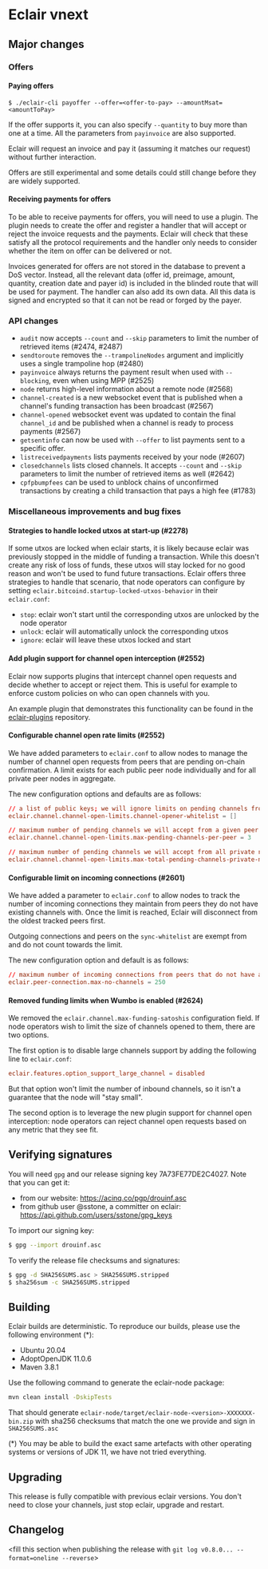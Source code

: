 # Eclair vnext

<insert here a high-level description of the release>

## Major changes

### Offers

#### Paying offers

```shell
$ ./eclair-cli payoffer --offer=<offer-to-pay> --amountMsat=<amountToPay>
```

If the offer supports it, you can also specify `--quantity` to buy more than one at a time.
All the parameters from `payinvoice` are also supported.

Eclair will request an invoice and pay it (assuming it matches our request) without further interaction.

Offers are still experimental and some details could still change before they are widely supported.

#### Receiving payments for offers

To be able to receive payments for offers, you will need to use a plugin.
The plugin needs to create the offer and register a handler that will accept or reject the invoice requests and the payments.
Eclair will check that these satisfy all the protocol requirements and the handler only needs to consider whether the item on offer can be delivered or not.

Invoices generated for offers are not stored in the database to prevent a DoS vector.
Instead, all the relevant data (offer id, preimage, amount, quantity, creation date and payer id) is included in the blinded route that will be used for payment.
The handler can also add its own data.
All this data is signed and encrypted so that it can not be read or forged by the payer.

### API changes

- `audit` now accepts `--count` and `--skip` parameters to limit the number of retrieved items (#2474, #2487)
- `sendtoroute` removes the `--trampolineNodes` argument and implicitly uses a single trampoline hop (#2480)
- `payinvoice` always returns the payment result when used with `--blocking`, even when using MPP (#2525)
- `node` returns high-level information about a remote node (#2568)
- `channel-created` is a new websocket event that is published when a channel's funding transaction has been broadcast (#2567)
- `channel-opened` websocket event was updated to contain the final `channel_id` and be published when a channel is ready to process payments (#2567)
- `getsentinfo` can now be used with `--offer` to list payments sent to a specific offer.
- `listreceivedpayments` lists payments received by your node (#2607)
- `closedchannels` lists closed channels. It accepts `--count` and `--skip` parameters to limit the number of retrieved items as well (#2642)
- `cpfpbumpfees` can be used to unblock chains of unconfirmed transactions by creating a child transaction that pays a high fee (#1783)

### Miscellaneous improvements and bug fixes

#### Strategies to handle locked utxos at start-up (#2278)

If some utxos are locked when eclair starts, it is likely because eclair was previously stopped in the middle of funding a transaction.
While this doesn't create any risk of loss of funds, these utxos will stay locked for no good reason and won't be used to fund future transactions.
Eclair offers three strategies to handle that scenario, that node operators can configure by setting `eclair.bitcoind.startup-locked-utxos-behavior` in their `eclair.conf`:

- `stop`: eclair won't start until the corresponding utxos are unlocked by the node operator
- `unlock`: eclair will automatically unlock the corresponding utxos
- `ignore`: eclair will leave these utxos locked and start

#### Add plugin support for channel open interception (#2552)

Eclair now supports plugins that intercept channel open requests and decide whether to accept or reject them. This is useful for example to enforce custom policies on who can open channels with you.

An example plugin that demonstrates this functionality can be found in the [eclair-plugins](https://github.com/ACINQ/eclair-plugins) repository.

#### Configurable channel open rate limits (#2552)

We have added parameters to `eclair.conf` to allow nodes to manage the number of channel open requests from peers that are pending on-chain confirmation. A limit exists for each public peer node individually and for all private peer nodes in aggregate.

The new configuration options and defaults are as follows:

```conf
// a list of public keys; we will ignore limits on pending channels from these peers
eclair.channel.channel-open-limits.channel-opener-whitelist = [] 

// maximum number of pending channels we will accept from a given peer
eclair.channel.channel-open-limits.max-pending-channels-per-peer = 3 

// maximum number of pending channels we will accept from all private nodes
eclair.channel.channel-open-limits.max-total-pending-channels-private-nodes = 99 
```

#### Configurable limit on incoming connections (#2601)

We have added a parameter to `eclair.conf` to allow nodes to track the number of incoming connections they maintain from peers they do not have existing channels with. Once the limit is reached, Eclair will disconnect from the oldest tracked peers first.

Outgoing connections and peers on the `sync-whitelist` are exempt from and do not count towards the limit.

The new configuration option and default is as follows:

```conf
// maximum number of incoming connections from peers that do not have any channels with us
eclair.peer-connection.max-no-channels = 250 
```

#### Removed funding limits when Wumbo is enabled (#2624)

We removed the `eclair.channel.max-funding-satoshis` configuration field.
If node operators wish to limit the size of channels opened to them, there are two options.

The first option is to disable large channels support by adding the following line to `eclair.conf`:

```conf
eclair.features.option_support_large_channel = disabled
```

But that option won't limit the number of inbound channels, so it isn't a guarantee that the node will "stay small".

The second option is to leverage the new plugin support for channel open interception: node operators can reject channel open requests based on any metric that they see fit.

## Verifying signatures

You will need `gpg` and our release signing key 7A73FE77DE2C4027. Note that you can get it:

- from our website: https://acinq.co/pgp/drouinf.asc
- from github user @sstone, a committer on eclair: https://api.github.com/users/sstone/gpg_keys

To import our signing key:

```sh
$ gpg --import drouinf.asc
```

To verify the release file checksums and signatures:

```sh
$ gpg -d SHA256SUMS.asc > SHA256SUMS.stripped
$ sha256sum -c SHA256SUMS.stripped
```

## Building

Eclair builds are deterministic. To reproduce our builds, please use the following environment (*):

- Ubuntu 20.04
- AdoptOpenJDK 11.0.6
- Maven 3.8.1

Use the following command to generate the eclair-node package:

```sh
mvn clean install -DskipTests
```

That should generate `eclair-node/target/eclair-node-<version>-XXXXXXX-bin.zip` with sha256 checksums that match the one we provide and sign in `SHA256SUMS.asc`

(*) You may be able to build the exact same artefacts with other operating systems or versions of JDK 11, we have not tried everything.

## Upgrading

This release is fully compatible with previous eclair versions. You don't need to close your channels, just stop eclair, upgrade and restart.

## Changelog

<fill this section when publishing the release with `git log v0.8.0... --format=oneline --reverse`>
